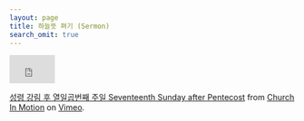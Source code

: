 ```yaml
---
layout: page
title: 하늘뜻 펴기 (Sermon)
search_omit: true
---
```



<iframe src="https://player.vimeo.com/video/182744393" width="80" height="50" frameborder="0" webkitallowfullscreen mozallowfullscreen allowfullscreen></iframe>
<p><a href="https://vimeo.com/182744393">성령 강림 후 열일곱번째 주일 Seventeenth Sunday after Pentecost</a> from <a href="https://vimeo.com/user56345482">Church In Motion</a> on <a href="https://vimeo.com">Vimeo</a>.</p>
